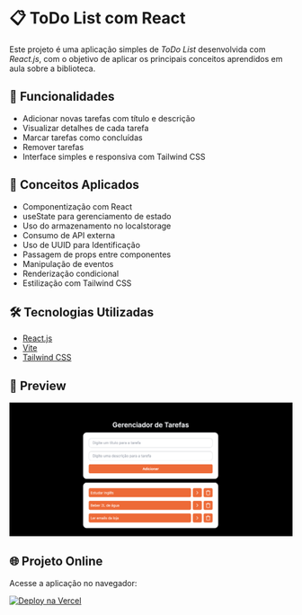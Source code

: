 # 📋 ToDo List com React

Este projeto é uma aplicação simples de *ToDo List* desenvolvida com *React.js*, com o objetivo de aplicar os principais conceitos aprendidos em aula sobre a biblioteca.

## 🚀 Funcionalidades

- Adicionar novas tarefas com título e descrição
- Visualizar detalhes de cada tarefa
- Marcar tarefas como concluídas
- Remover tarefas
- Interface simples e responsiva com Tailwind CSS

## 🧠 Conceitos Aplicados

- Componentização com React
- useState para gerenciamento de estado
- Uso do armazenamento no localstorage
- Consumo de API externa
- Uso de UUID para Identificação
- Passagem de props entre componentes
- Manipulação de eventos
- Renderização condicional
- Estilização com Tailwind CSS

## 🛠 Tecnologias Utilizadas

- [React.js](https://reactjs.org/)
- [Vite](https://vitejs.dev/)
- [Tailwind CSS](https://tailwindcss.com/)

## 📸 Preview

![Preview da aplicação](./src/assets/screenshot.png)

## 🌐 Projeto Online

Acesse a aplicação no navegador:  

[![Deploy na Vercel](https://img.shields.io/badge/Deploy-Vercel-000?style=for-the-badge&logo=vercel)](https://to-do-list-react-pi-kohl.vercel.app/)


